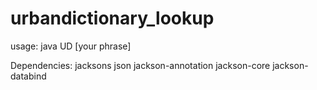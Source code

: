 # urbandictionary_lookup
usage: java UD [your phrase]

Dependencies: jacksons json
jackson-annotation
jackson-core
jackson-databind
